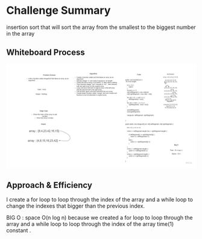 # Challenge Summary

insertion sort that will sort the array from the smallest to the biggest number in the array

## Whiteboard Process
![challenge27](./Challenge27.jpg)


## Approach & Efficiency
<!-- What approach did you take? Why? What is the Big O space/time for this approach? -->

I create a for loop to loop through the index of the array and a while loop to change
the indexes that bigger than the previous index.

BIG O :
space O(n log n)  because we created a for loop to loop through the array and a while loop 
to loop through the index of the array
time(1) constant .

